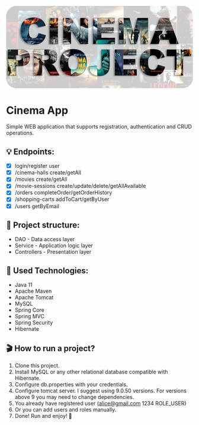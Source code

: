 ![cinema app logo](cinema-project.png)

# Сinema App
Simple WEB application that supports registration, authentication and CRUD operations.

## 💡 Endpoints:
- [x]  login/register user
- [x]  /cinema-halls create/getAll
- [x]  /movies create/getAll
- [x]  /movie-sessions create/update/delete/getAllAvailable
- [x]  /orders completeOrder/getOrderHistory
- [x]  /shopping-carts addToCart/getByUser
- [x]  /users getByEmail

## 📃 Project structure: 
- DAO - Data access layer
- Service - Application logic layer
- Controllers - Presentation layer

## 📃 Used Technologies:
* Java 11
* Apache Maven
* Apache Tomcat
* MySQL
* Spring Core
* Spring MVC
* Spring Security
* Hibernate

## 🎬 How to run a project? 
1. Clone this project.
2. Install MySQL or any other relational database compatible with Hibernate.
3. Configure db.properties with your credentials.
4. Configure tomcat server. I suggest using 9.0.50 versions. For versions above 9 you may need to change dependencies.
5. You already have registered user (alice@gmail.com 1234 ROLE_USER)
6. Or you can add users and roles manually.
7. Done! Run and enjoy! 🎉

